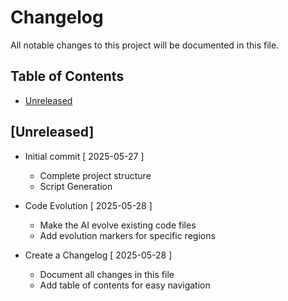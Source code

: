 # Changelog
All notable changes to this project will be documented in this file.

## Table of Contents
- [Unreleased](#unreleased)

## [Unreleased]
* Initial commit [ 2025-05-27 ]
  * Complete project structure
  * Script Generation

* Code Evolution [ 2025-05-28 ]
  * Make the AI evolve existing code files
  * Add evolution markers for specific regions

* Create a Changelog [ 2025-05-28 ]
  * Document all changes in this file
  * Add table of contents for easy navigation
